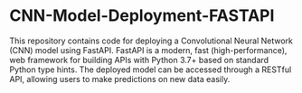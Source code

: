 # CNN-Model-Deployment-FASTAPI
This repository contains code for deploying a Convolutional Neural Network (CNN) model using FastAPI. FastAPI is a modern, fast (high-performance), web framework for building APIs with Python 3.7+ based on standard Python type hints. The deployed model can be accessed through a RESTful API, allowing users to make predictions on new data easily.
